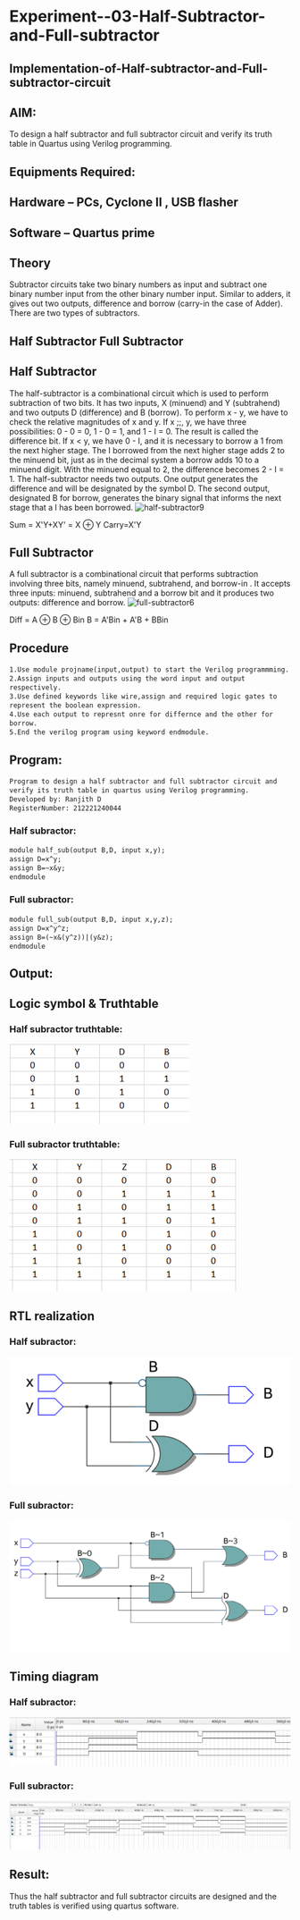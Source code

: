 # Experiment--03-Half-Subtractor-and-Full-subtractor
## Implementation-of-Half-subtractor-and-Full-subtractor-circuit
## AIM:
To design a half subtractor and full subtractor circuit and verify its truth table in Quartus using Verilog programming.

## Equipments Required:
## Hardware – PCs, Cyclone II , USB flasher
## Software – Quartus prime
## Theory
Subtractor circuits take two binary numbers as input and subtract one binary number input from the other binary number input. Similar to adders, it gives out two outputs, difference and borrow (carry-in the case of Adder). There are two types of subtractors.

## Half Subtractor Full Subtractor
## Half Subtractor
The half-subtractor is a combinational circuit which is used to perform subtraction of two bits. It has two inputs, X (minuend) and Y (subtrahend) and two outputs D (difference) and B (borrow). To perform x - y, we have to check the relative magnitudes of x and y. If x ;;, y, we have three possibilities: 0 - 0 = 0, 1 - 0 = 1, and 1 - I = 0. The result is called the difference bit. If x < y, we have 0 - I, and it is necessary to borrow a 1 from the next higher stage. The I borrowed from the next higher stage adds 2 to the minuend bit, just as in the decimal system a borrow adds 10 to a minuend digit. With the minuend equal to 2, the difference becomes 2 - I = 1. The half-subtractor needs two outputs. One output generates the difference and will be designated by the symbol D. The second output, designated B for borrow, generates the binary signal that informs the next stage that a I has been borrowed.
![half-subtractor9](https://user-images.githubusercontent.com/36288975/166112538-58c3bc7c-ee5d-4e6a-ac8d-8e8328efe27a.png)


Sum = X'Y+XY' = X ⊕ Y
Carry=X'Y

## Full Subtractor
A full subtractor is a combinational circuit that performs subtraction involving three bits, namely minuend, subtrahend, and borrow-in . It accepts three inputs: minuend, subtrahend and a borrow bit and it produces two outputs: difference and borrow. 
![full-subtractor6](https://user-images.githubusercontent.com/36288975/166112541-24c68359-3de8-4674-ae22-8272ffc385ed.png)


Diff = A ⊕ B ⊕ Bin B = A'Bin + A'B + BBin

## Procedure
~~~
1.Use module projname(input,output) to start the Verilog programmming.
2.Assign inputs and outputs using the word input and output respectively.
3.Use defined keywords like wire,assign and required logic gates to represent the boolean expression.
4.Use each output to represnt onre for differnce and the other for borrow.
5.End the verilog program using keyword endmodule.
~~~
## Program:
~~~
Program to design a half subtractor and full subtractor circuit and verify its truth table in quartus using Verilog programming.
Developed by: Ranjith D
RegisterNumber: 212221240044
~~~
### Half subractor:
~~~
module half_sub(output B,D, input x,y);
assign D=x^y;
assign B=~x&y;
endmodule
~~~
### Full subractor:
~~~
module full_sub(output B,D, input x,y,z);
assign D=x^y^z;
assign B=(~x&(y^z))|(y&z);
endmodule
~~~

## Output:

## Logic symbol & Truthtable
### Half subractor truthtable:
![](https://github.com/abdulwasih2003/Experiment--03-Half-Subtractor-and-Full-subtractor/blob/main/1.png)
### Full subractor truthtable:
![](https://github.com/abdulwasih2003/Experiment--03-Half-Subtractor-and-Full-subtractor/blob/main/2.png)
##  RTL realization
### Half subractor:
![](https://github.com/abdulwasih2003/Experiment--03-Half-Subtractor-and-Full-subtractor/blob/main/3.png)
### Full subractor:
![](https://github.com/abdulwasih2003/Experiment--03-Half-Subtractor-and-Full-subtractor/blob/main/4.png)
## Timing diagram 
### Half subractor:
![](https://github.com/abdulwasih2003/Experiment--03-Half-Subtractor-and-Full-subtractor/blob/main/5.png)
### Full subractor:
![](https://github.com/abdulwasih2003/Experiment--03-Half-Subtractor-and-Full-subtractor/blob/main/6.png)

## Result:
Thus the half subtractor and full subtractor circuits are designed and the truth tables is verified using quartus software.
